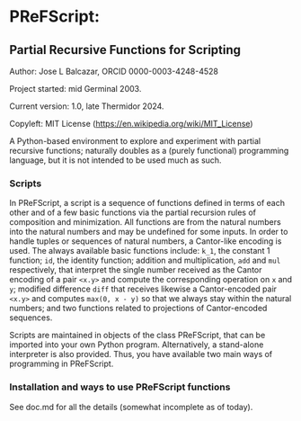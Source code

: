 # PReFScript: 
## Partial Recursive Functions for Scripting

Author: Jose L Balcazar, ORCID 0000-0003-4248-4528

Project started: mid Germinal 2003.

Current version: 1.0, late Thermidor 2024.

Copyleft: MIT License (https://en.wikipedia.org/wiki/MIT_License)

A Python-based environment to explore and experiment with partial 
recursive functions; naturally doubles as a (purely functional) 
programming language, but it is not intended to be used much as such.

### Scripts

In PReFScript, a script is a sequence of functions defined in terms of each
other and of a few basic functions via the partial recursion rules 
of composition and minimization. All functions are from the
natural numbers into the natural numbers and may be undefined
for some inputs. In order to handle tuples or sequences of natural
numbers, a Cantor-like encoding is used.
The always available basic functions include: 
`k_1`, the constant 1 function;
`id`, the identity function;
addition and multiplication, `add` and `mul` respectively,
that interpret the single number received as the Cantor encoding
of a pair `<x.y>` and compute the corresponding operation on `x` and 
`y`; modified difference `diff` that receives likewise a Cantor-encoded
pair  `<x.y>` and computes `max(0, x - y)` so that we always stay
within the natural numbers; and two functions related to projections
of Cantor-encoded sequences.

Scripts are maintained in objects of the class PReFScript,
that can be imported into your own Python program. 
Alternatively, a stand-alone interpreter is also provided. 
Thus, you have available two main ways of programming in PReFScript.

### Installation and ways to use PReFScript functions

See doc.md for all the details (somewhat incomplete as of today).


